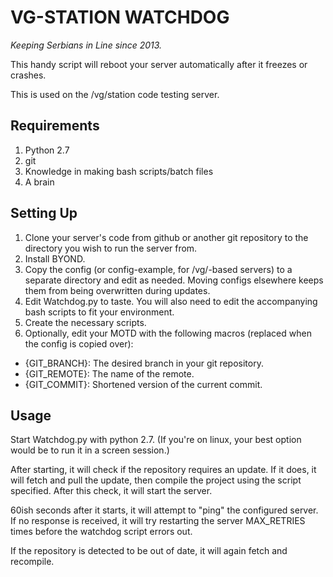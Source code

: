 VG-STATION WATCHDOG
===================
<em>Keeping Serbians in Line since 2013.</em>

This handy script will reboot your server automatically 
after it freezes or crashes.  

This is used on the /vg/station code testing server.

Requirements
------------

1. Python 2.7
2. git
3. Knowledge in making bash scripts/batch files
4. A brain

Setting Up
----------

1. Clone your server's code from github or another git repository to the directory you wish to run the server from.
2. Install BYOND.
3. Copy the config (or config-example, for /vg/-based servers) to a separate directory and edit as needed.  Moving configs elsewhere keeps them from being overwritten during updates.
4. Edit Watchdog.py to taste.  You will also need to edit the accompanying bash scripts to fit your environment.
5. Create the necessary scripts.
6. Optionally, edit your MOTD with the following macros (replaced when the config is copied over):
  * {GIT_BRANCH}: The desired branch in your git repository.
  * {GIT_REMOTE}: The name of the remote.
  * {GIT_COMMIT}: Shortened version of the current commit.

Usage
-----
Start Watchdog.py with python 2.7.  (If you're on linux, your best option would be to run it in a screen session.)

After starting, it will check if the repository requires an update.  If it does, it will 
fetch and pull the update, then compile the project using the script specified.  After 
this check, it will start the server.

60ish seconds after it starts, it will attempt to "ping" the configured server.  If no 
response is received, it will try restarting the server MAX_RETRIES times before the 
watchdog script errors out.

If the repository is detected to be out of date, it will again fetch and recompile.
